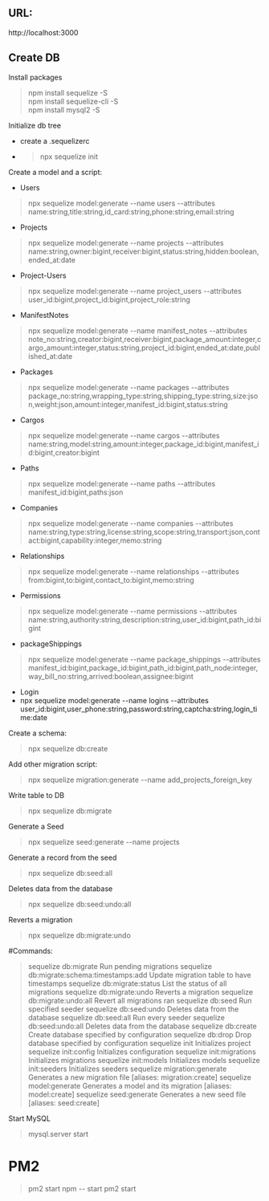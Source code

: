 ## URL:
http://localhost:3000

## Create DB
Install packages
> npm install sequelize -S  
> npm install sequelize-cli -S  
> npm install mysql2 -S  

Initialize db tree  
- create a .sequelizerc
- > npx sequelize init

Create a model and a script: 
- Users
> npx sequelize model:generate --name users --attributes name:string,title:string,id_card:string,phone:string,email:string

- Projects
> npx sequelize model:generate --name projects --attributes name:string,owner:bigint,receiver:bigint,status:string,hidden:boolean,ended_at:date

- Project-Users
> npx sequelize model:generate --name project_users --attributes user_id:bigint,project_id:bigint,project_role:string

- ManifestNotes
> npx sequelize model:generate --name manifest_notes --attributes note_no:string,creator:bigint,receiver:bigint,package_amount:integer,cargo_amount:integer,status:string,project_id:bigint,ended_at:date,published_at:date

- Packages
> npx sequelize model:generate --name packages --attributes package_no:string,wrapping_type:string,shipping_type:string,size:json,weight:json,amount:integer,manifest_id:bigint,status:string

- Cargos
> npx sequelize model:generate --name cargos --attributes name:string,model:string,amount:integer,package_id:bigint,manifest_id:bigint,creator:bigint

- Paths
> npx sequelize model:generate --name paths --attributes manifest_id:bigint,paths:json

- Companies
> npx sequelize model:generate --name companies --attributes name:string,type:string,license:string,scope:string,transport:json,contact:bigint,capability:integer,memo:string

- Relationships
> npx sequelize model:generate --name relationships --attributes from:bigint,to:bigint,contact_to:bigint,memo:string

- Permissions
> npx sequelize model:generate --name permissions --attributes name:string,authority:string,description:string,user_id:bigint,path_id:bigint

- packageShippings
> npx sequelize model:generate --name package_shippings --attributes manifest_id:bigint,package_id:bigint,path_id:bigint,path_node:integer,way_bill_no:string,arrived:boolean,assignee:bigint

- Login
- npx sequelize model:generate --name logins --attributes user_id:bigint,user_phone:string,password:string,captcha:string,login_time:date

Create a schema:
> npx sequelize db:create

Add other migration script:
> npx sequelize migration:generate --name add_projects_foreign_key

Write table to DB  
> npx sequelize db:migrate

Generate a Seed
> npx sequelize seed:generate --name projects

Generate a record from the seed
> npx sequelize db:seed:all

Deletes data from the database
> npx sequelize db:seed:undo:all

Reverts a migration
> npx sequelize db:migrate:undo

#Commands:
> sequelize db:migrate                        Run pending migrations
> sequelize db:migrate:schema:timestamps:add  Update migration table to have timestamps
> sequelize db:migrate:status                 List the status of all migrations
> sequelize db:migrate:undo                   Reverts a migration
> sequelize db:migrate:undo:all               Revert all migrations ran
> sequelize db:seed                           Run specified seeder
> sequelize db:seed:undo                      Deletes data from the database
> sequelize db:seed:all                       Run every seeder
> sequelize db:seed:undo:all                  Deletes data from the database
> sequelize db:create                         Create database specified by configuration
> sequelize db:drop                           Drop database specified by configuration
> sequelize init                              Initializes project
> sequelize init:config                       Initializes configuration
> sequelize init:migrations                   Initializes migrations
> sequelize init:models                       Initializes models
> sequelize init:seeders                      Initializes seeders
> sequelize migration:generate                Generates a new migration file      [aliases: migration:create]
> sequelize model:generate                    Generates a model and its migration [aliases: model:create]
> sequelize seed:generate                     Generates a new seed file           [aliases: seed:create]

Start MySQL
> mysql.server start

# PM2
> pm2 start npm -- start
> pm2 start <json>
